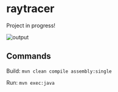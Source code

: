 # raytracer

Project in progress!

![output](https://github.com/user-attachments/assets/86a17f7f-2c7a-414d-acbb-c6939cc1d4fd)


## Commands
Build: `mvn clean compile assembly:single`

Run: `mvn exec:java`
